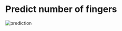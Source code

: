 # Predict number of fingers



![prediction](C:\MY_DATAS\MyGit\Artificial-Neural-Networks\finger_counting\finger_count\prediction.gif)

